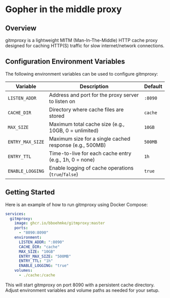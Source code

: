 # Gopher in the middle proxy

## Overview

gitmproxy is a lightweight MITM (Man-In-The-Middle) HTTP cache proxy designed for
caching HTTP(S) traffic for slow internet/network connections.


## Configuration Environment Variables

The following environment variables can be used to configure gitmproxy:

| Variable           | Description                                             | Default   |
|--------------------|---------------------------------------------------------|-----------|
| `LISTEN_ADDR`      | Address and port for the proxy server to listen on      | `:8090`   |
| `CACHE_DIR`        | Directory where cache files are stored                  | `cache`   |
| `MAX_SIZE`         | Maximum total cache size (e.g., 10GB, 0 = unlimited)    | `10GB`    |
| `ENTRY_MAX_SIZE`   | Maximum size for a single cached response (e.g., 500MB) | `500MB`   |
| `ENTRY_TTL`        | Time-to-live for each cache entry (e.g., 1h, 0 = none)  | `1h`      |
| `ENABLE_LOGGING`   | Enable logging of cache operations (`true`/`false`)     | `true`    |

## Getting Started

Here is an example of how to run gitmproxy using Docker Compose:

```yaml
services:
  gitmproxy:
    image: ghcr.io/bboehmke/gitmproxy:master
    ports:
      - "8090:8090"
    environment:
      LISTEN_ADDR: ":8090"
      CACHE_DIR: "cache"
      MAX_SIZE: "10GB"
      ENTRY_MAX_SIZE: "500MB"
      ENTRY_TTL: "1h"
      ENABLE_LOGGING: "true"
    volumes:
      - ./cache:/cache
```

This will start gitmproxy on port 8090 with a persistent cache directory. Adjust environment variables and volume paths as needed for your setup.
